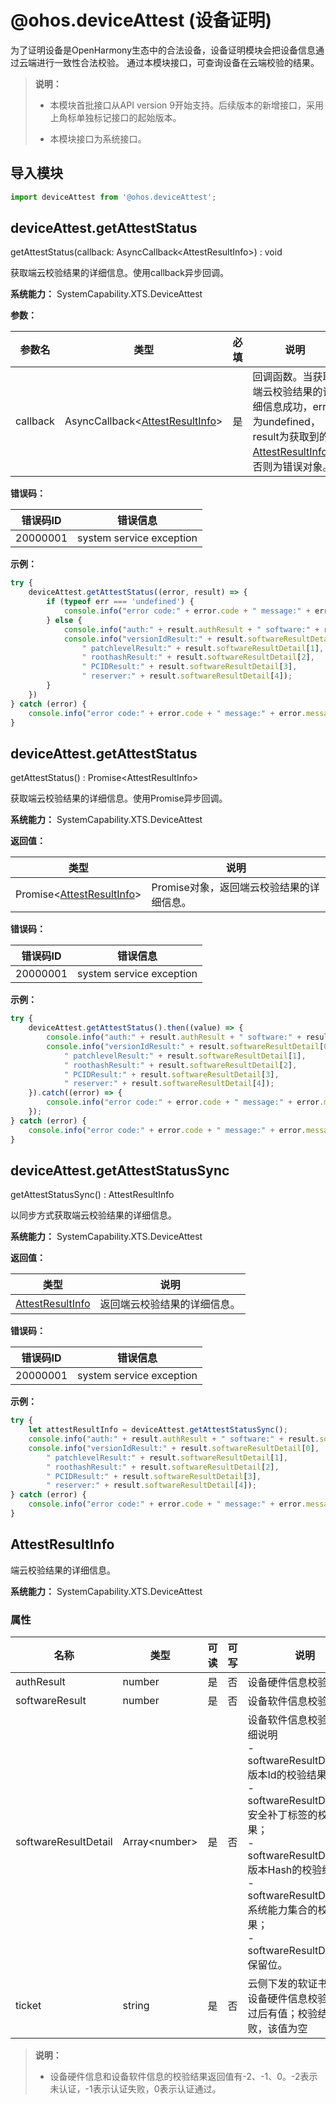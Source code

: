 # @ohos.deviceAttest (设备证明)

为了证明设备是OpenHarmony生态中的合法设备，设备证明模块会把设备信息通过云端进行一致性合法校验。
通过本模块接口，可查询设备在云端校验的结果。

> **说明：**
>
> - 本模块首批接口从API version 9开始支持。后续版本的新增接口，采用上角标单独标记接口的起始版本。
>
> - 本模块接口为系统接口。

## 导入模块

```js
import deviceAttest from '@ohos.deviceAttest';
```

## deviceAttest.getAttestStatus

getAttestStatus(callback: AsyncCallback&lt;AttestResultInfo&gt;) : void

获取端云校验结果的详细信息。使用callback异步回调。

**系统能力：** SystemCapability.XTS.DeviceAttest

**参数：**

| 参数名   | 类型                                                        | 必填 | 说明                                                         |
| -------- | ----------------------------------------------------------- | ---- | ------------------------------------------------------------ |
| callback | AsyncCallback&lt;[AttestResultInfo](#AttestResultInfo)&gt; | 是   | 回调函数。当获取端云校验结果的详细信息成功，error为undefined，result为获取到的[AttestResultInfo](#AttestResultInfo)；否则为错误对象。 |

**错误码：**

| 错误码ID  | 错误信息             |
|----------|----------------------|
| 20000001 | system service exception |

**示例：**

```js
try {
    deviceAttest.getAttestStatus((error, result) => {
        if (typeof err === 'undefined') {
            console.info("error code:" + error.code + " message:" + error.message);
        } else {
            console.info("auth:" + result.authResult + " software:" + result.softwareResult + " ticket:" + result.ticket);
            console.info("versionIdResult:" + result.softwareResultDetail[0],
                " patchlevelResult:" + result.softwareResultDetail[1],
                " roothashResult:" + result.softwareResultDetail[2],
                " PCIDResult:" + result.softwareResultDetail[3],
                " reserver:" + result.softwareResultDetail[4]);
        }
    })
} catch (error) {
    console.info("error code:" + error.code + " message:" + error.message);
}
```

## deviceAttest.getAttestStatus

getAttestStatus() : Promise&lt;AttestResultInfo&gt;

获取端云校验结果的详细信息。使用Promise异步回调。

**系统能力：** SystemCapability.XTS.DeviceAttest

**返回值：**

| 类型                                                  | 说明                            |
| ----------------------------------------------------- | ------------------------------- |
| Promise&lt;[AttestResultInfo](#AttestResultInfo)&gt; | Promise对象，返回端云校验结果的详细信息。 |

**错误码：**

| 错误码ID  | 错误信息             |
|----------|----------------------|
| 20000001 | system service exception |

**示例：**

```js
try {
    deviceAttest.getAttestStatus().then((value) => {
        console.info("auth:" + result.authResult + " software:" + result.softwareResult + " ticket:" + result.ticket);
        console.info("versionIdResult:" + result.softwareResultDetail[0],
            " patchlevelResult:" + result.softwareResultDetail[1],
            " roothashResult:" + result.softwareResultDetail[2],
            " PCIDResult:" + result.softwareResultDetail[3],
            " reserver:" + result.softwareResultDetail[4]);
    }).catch((error) => {
        console.info("error code:" + error.code + " message:" + error.message);
    });
} catch (error) {
    console.info("error code:" + error.code + " message:" + error.message);
}
```

## deviceAttest.getAttestStatusSync

getAttestStatusSync() : AttestResultInfo

以同步方式获取端云校验结果的详细信息。

**系统能力：** SystemCapability.XTS.DeviceAttest

**返回值：**

| 类型                                                  | 说明                            |
| ----------------------------------------------------- | ------------------------------- |
| [AttestResultInfo](#AttestResultInfo) | 返回端云校验结果的详细信息。 |

**错误码：**

| 错误码ID  | 错误信息             |
|----------|----------------------|
| 20000001 | system service exception |

**示例：**

```js
try {
    let attestResultInfo = deviceAttest.getAttestStatusSync();
    console.info("auth:" + result.authResult + " software:" + result.softwareResult + " ticket:" + result.ticket);
    console.info("versionIdResult:" + result.softwareResultDetail[0],
        " patchlevelResult:" + result.softwareResultDetail[1],
        " roothashResult:" + result.softwareResultDetail[2],
        " PCIDResult:" + result.softwareResultDetail[3],
        " reserver:" + result.softwareResultDetail[4]);
} catch (error) {
    console.info("error code:" + error.code + " message:" + error.message);
}
```

## AttestResultInfo<a id="AttestResultInfo"></a>

端云校验结果的详细信息。

**系统能力：** SystemCapability.XTS.DeviceAttest

### 属性

| 名称                  | 类型                  | 可读 | 可写 | 说明                   |
| --------------------- | --------------------- | ---- | ---- | ---------------------- |
| authResult            | number               | 是   | 否   | 设备硬件信息校验结果。    |
| softwareResult        | number               | 是   | 否   | 设备软件信息校验结果。    |
| softwareResultDetail  | Array&lt;number&gt;  | 是   | 否   | 设备软件信息校验结果详细说明<br/> - softwareResultDetail[0]:版本Id的校验结果；<br/>- softwareResultDetail[1]:安全补丁标签的校验结果；<br/>- softwareResultDetail[2]:版本Hash的校验结果；<br/>- softwareResultDetail[3]:系统能力集合的校验结果；<br/>- softwareResultDetail[4]:保留位。  |
| ticket                | string               | 是   | 否   | 云侧下发的软证书。<br/>设备硬件信息校验结果通过后有值；校验结果失败，该值为空        |

> **说明：**
>
> - 设备硬件信息和设备软件信息的校验结果返回值有-2、-1、0。-2表示未认证，-1表示认证失败，0表示认证通过。
